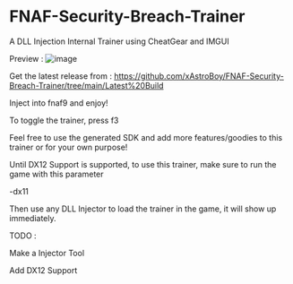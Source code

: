 # FNAF-Security-Breach-Trainer
A DLL Injection Internal Trainer using CheatGear and IMGUI

Preview : 
![image](https://user-images.githubusercontent.com/92211398/147873957-def6bd3a-0a52-490d-9345-5313a54ed080.png)


Get the latest release from :
https://github.com/xAstroBoy/FNAF-Security-Breach-Trainer/tree/main/Latest%20Build

Inject into fnaf9 and enjoy!

To toggle the trainer, press f3

Feel free to use the generated SDK and add more features/goodies to this trainer or for your own purpose!

Until DX12 Support is supported, to use this trainer, make sure to run the game with this parameter

-dx11 

Then use any DLL Injector to load the trainer in the game, it will show up immediately.

TODO : 

Make a Injector Tool

Add DX12 Support
